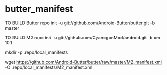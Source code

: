 butter_manifest
=================

TO BUILD Butter
repo init -u git://github.com/Android-Butter/butter.git -b master



TO BUILD M2
repo init -u git://github.com/CyanogenMod/android.git -b cm-10.1

mkdir -p .repo/local_manifests

wget https://github.com/Android-Butter/butter/raw/master/M2_manifest.xml -O .repo/local_manifests/M2_manifest.xml
